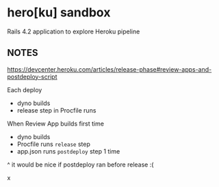 # hero[ku] sandbox

Rails 4.2 application to explore Heroku pipeline

## NOTES

https://devcenter.heroku.com/articles/release-phase#review-apps-and-postdeploy-script

Each deploy

- dyno builds
- release step in Procfile runs

When Review App builds first time

- dyno builds
- Procfile runs `release` step
- app.json runs `postdeploy` step 1 time

^ it would be nice if postdeploy ran before release :(

x

